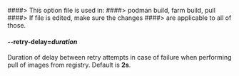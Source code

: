 ####> This option file is used in:
####>   podman build, farm build, pull
####> If file is edited, make sure the changes
####> are applicable to all of those.
#### **--retry-delay**=*duration*

Duration of delay between retry attempts in case of failure when performing pull of images from registry. Default is **2s**.
